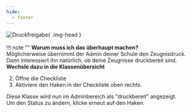 ```yaml
---
hide:
  - footer
---
```


![Druckfreigabe](/img/02_Schritt_für_Schritt/druckfreigabe.png){ .img-head }
<br><br>
!!! note ""
    **Warum muss ich das überhaupt machen?**<br>
    Möglicherweise übernimmt der Admin deiner Schule den Zeugnisdruck. Dann interessiert ihn natürlich, ob deine Zeugnisse druckbereit sind. 
<br>
**Wechsle dazu in die Klassenübersicht**

2. Öffne die Checkliste
3. Aktiviere den Haken in der Checkliste oben rechts.

Diese Klasse wird nun im Adminbereich als "druckbereit" angezeigt.<br>
Um den Status zu ändern, klicke erneut auf den Haken.
